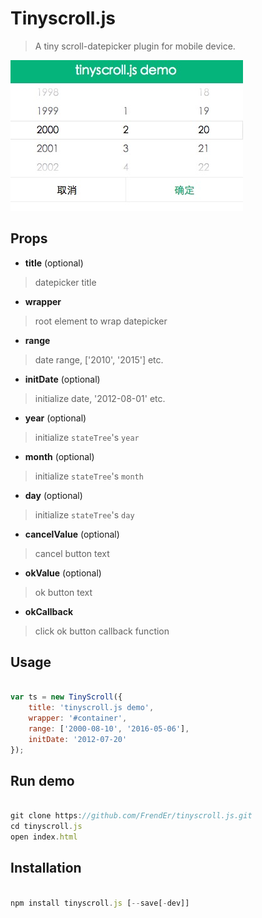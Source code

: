 # Tinyscroll.js

> A tiny scroll-datepicker plugin for mobile device.

![demo](./demo.png)


## Props

- **title** (optional)

> datepicker title

- **wrapper**

> root element to wrap datepicker

- **range**

> date range, ['2010', '2015'] etc.

- **initDate** (optional)

> initialize date, '2012-08-01' etc.

- **year** (optional)

> initialize `stateTree`'s `year`

- **month** (optional)

> initialize `stateTree`'s `month`

- **day** (optional)

> initialize `stateTree`'s `day`

- **cancelValue** (optional)

> cancel button text

- **okValue** (optional)

> ok button text

- **okCallback**

> click ok button callback function


## Usage

```js

var ts = new TinyScroll({
    title: 'tinyscroll.js demo',
    wrapper: '#container',
    range: ['2000-08-10', '2016-05-06'],
    initDate: '2012-07-20'
});

```

## Run demo

```js

git clone https://github.com/FrendEr/tinyscroll.js.git
cd tinyscroll.js
open index.html

```

## Installation

```js

npm install tinyscroll.js [--save[-dev]]

```
